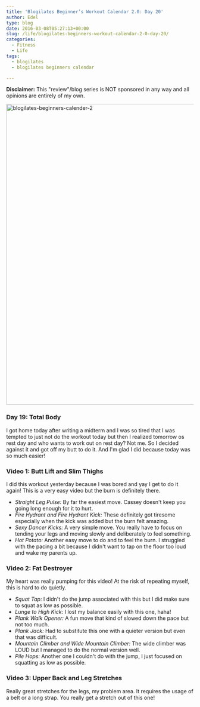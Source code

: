 ```yaml
---
title: 'Blogilates Beginner’s Workout Calendar 2.0: Day 20'
author: Edel
type: blog
date: 2016-03-08T05:27:13+00:00
slug: /life/blogilates-beginners-workout-calendar-2-0-day-20/
categories:
  - Fitness
  - Life
tags:
  - blogilates
  - blogilates beginners calendar

---
```

**Disclaimer:** This "review"/blog series is NOT sponsored in any way and all opinions are entirely of my own.

<a href="http://scattered.me/wp-content/uploads/2016/02/blogilates-beginners-calender-2.png" rel="attachment wp-att-11076"><img src="http://scattered.me/wp-content/uploads/2016/02/blogilates-beginners-calender-2-1024x806.png" alt="blogilates-beginners-calender-2" width="1024" height="806" class="alignnone size-large wp-image-11076" srcset="http://erzadel.net/blog/wp-content/uploads/2016/02/blogilates-beginners-calender-2-1024x806.png 1024w, http://erzadel.net/blog/wp-content/uploads/2016/02/blogilates-beginners-calender-2-300x236.png 300w, http://erzadel.net/blog/wp-content/uploads/2016/02/blogilates-beginners-calender-2-768x604.png 768w" sizes="(max-width: 1024px) 100vw, 1024px" /></a>

### Day 19: Total Body

I got home today after writing a midterm and I was so tired that I was tempted to just not do the workout today but then I realized tomorrow os rest day and who wants to work out on rest day? Not me. So I decided against it and got off my butt to do it. And I'm glad I did because today was so much easier!

### Video 1: Butt Lift and Slim Thighs

I did this workout yesterday because I was bored and yay I get to do it again! This is a very easy video but the burn is definitely there.

<div class="flex-video">
</div>

  * _Straight Leg Pulse:_ By far the easiest move. Cassey doesn't keep you going long enough for it to hurt.
  * _Fire Hydrant and Fire Hydrant Kick:_ These definitely got tiresome especially when the kick was added but the burn felt amazing.
  * _Sexy Dancer Kicks:_ A very simple move. You really have to focus on tending your legs and moving slowly and deliberately to feel something.
  * _Hot Potato:_ Another easy move to do and to feel the burn. I struggled with the pacing a bit because I didn't want to tap on the floor too loud and wake my parents up.

### Video 2: Fat Destroyer

My heart was really pumping for this video! At the risk of repeating myself, this is hard to do quietly.

<div class="flex-video">
</div>

  * _Squat Tap:_ I didn't do the jump associated with this but I did make sure to squat as low as possible.
  * _Lunge to High Kick:_ I lost my balance easily with this one, haha!
  * _Plank Walk Opener:_ A fun move that kind of slowed down the pace but not too much.
  * _Plank Jack:_ Had to substitute this one with a quieter version but even that was difficult.
  * _Mountain Climber and Wide Mountain Climber:_ The wide climber was LOUD but I managed to do the normal version well.
  * _Pile Hops:_ Another one I couldn't do with the jump, I just focused on squatting as low as possible.

### Video 3: Upper Back and Leg Stretches

Really great stretches for the legs, my problem area. It requires the usage of a belt or a long strap. You really get a stretch out of this one!

<div class="flex-video">
</div>



